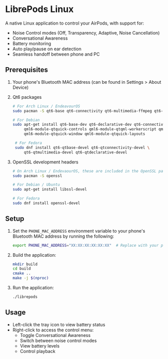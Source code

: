 # LibrePods Linux

A native Linux application to control your AirPods, with support for:

- Noise Control modes (Off, Transparency, Adaptive, Noise Cancellation)
- Conversational Awareness
- Battery monitoring
- Auto play/pause on ear detection
- Seamless handoff between phone and PC

## Prerequisites

1. Your phone's Bluetooth MAC address (can be found in Settings > About Device)
2. Qt6 packages

   ```bash
   # For Arch Linux / EndeavourOS
   sudo pacman -S qt6-base qt6-connectivity qt6-multimedia-ffmpeg qt6-multimedia

   # For Debian
   sudo apt-get install qt6-base-dev qt6-declarative-dev qt6-connectivity-dev qt6-multimedia-dev \
        qml6-module-qtquick-controls qml6-module-qtqml-workerscript qml6-module-qtquick-templates \
        qml6-module-qtquick-window qml6-module-qtquick-layouts

    # For Fedora
    sudo dnf install qt6-qtbase-devel qt6-qtconnectivity-devel \
        qt6-qtmultimedia-devel qt6-qtdeclarative-devel
   ```
3. OpenSSL development headers

    ```bash
    # On Arch Linux / EndevaourOS, these are included in the OpenSSL package, so you might already have them installed.
    sudo pacman -S openssl
    
    # For Debian / Ubuntu
    sudo apt-get install libssl-devel
    
    # For Fedora
    sudo dnf install openssl-devel
    ```
## Setup

1. Set the `PHONE_MAC_ADDRESS` environment variable to your phone's Bluetooth MAC address by running the following:

   ```bash
   export PHONE_MAC_ADDRESS="XX:XX:XX:XX:XX:XX"  # Replace with your phone's MAC
   ```

2. Build the application:

   ```bash
   mkdir build
   cd build
   cmake ..
   make -j $(nproc)
   ```

3. Run the application:

   ```bash
   ./librepods
   ```

## Usage

- Left-click the tray icon to view battery status
- Right-click to access the control menu:
  - Toggle Conversational Awareness
  - Switch between noise control modes
  - View battery levels
  - Control playback
